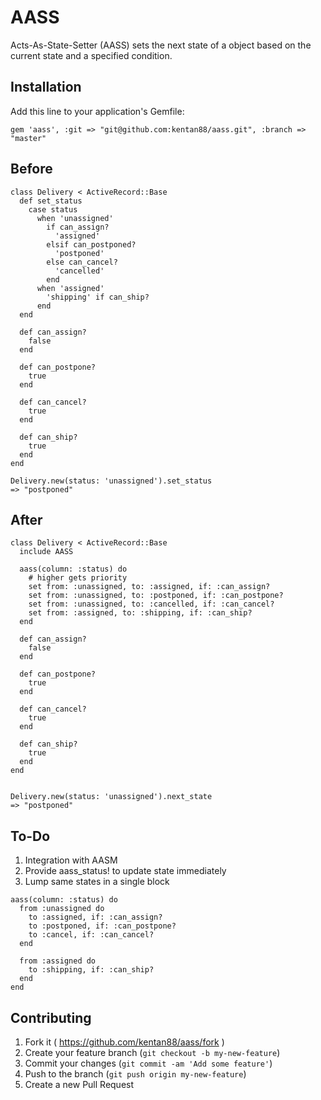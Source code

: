# AASS

Acts-As-State-Setter (AASS) sets the next state of a object based on the current state and a specified condition.

## Installation

Add this line to your application's Gemfile:

    gem 'aass', :git => "git@github.com:kentan88/aass.git", :branch => "master"

## Before

```
class Delivery < ActiveRecord::Base
  def set_status
    case status
      when 'unassigned'
        if can_assign?
          'assigned'
        elsif can_postponed?
          'postponed'
        else can_cancel?
          'cancelled'
        end
      when 'assigned'
        'shipping' if can_ship?
      end
  end

  def can_assign?
    false
  end

  def can_postpone?
    true
  end

  def can_cancel?
    true
  end

  def can_ship?
    true
  end
end

Delivery.new(status: 'unassigned').set_status
=> "postponed"
```


## After

```
class Delivery < ActiveRecord::Base
  include AASS

  aass(column: :status) do
    # higher gets priority
    set from: :unassigned, to: :assigned, if: :can_assign?
    set from: :unassigned, to: :postponed, if: :can_postpone?
    set from: :unassigned, to: :cancelled, if: :can_cancel?
    set from: :assigned, to: :shipping, if: :can_ship?
  end

  def can_assign?
    false
  end

  def can_postpone?
    true
  end

  def can_cancel?
    true
  end

  def can_ship?
    true
  end
end


Delivery.new(status: 'unassigned').next_state
=> "postponed"
```

## To-Do
1. Integration with AASM
2. Provide aass_status! to update state immediately
3. Lump same states in a single block

```
aass(column: :status) do
  from :unassigned do
    to :assigned, if: :can_assign?
    to :postponed, if: :can_postpone?
    to :cancel, if: :can_cancel?
  end

  from :assigned do
    to :shipping, if: :can_ship?
  end
end
```

## Contributing

1. Fork it ( https://github.com/kentan88/aass/fork )
2. Create your feature branch (`git checkout -b my-new-feature`)
3. Commit your changes (`git commit -am 'Add some feature'`)
4. Push to the branch (`git push origin my-new-feature`)
5. Create a new Pull Request

